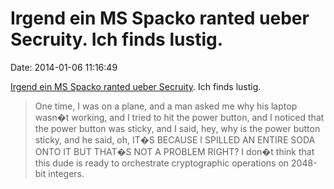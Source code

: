 Irgend ein MS Spacko ranted ueber Secruity. Ich finds lustig.
=============================================================

Date: 2014-01-06 11:16:49

[Irgend ein MS Spacko ranted ueber
Secruity](http://research.microsoft.com/en-us/people/mickens/thisworldofours.pdf).
Ich finds lustig.

> One time, I was on a plane, and a man asked me why his laptop wasn�t
> working, and I tried to hit the power button, and I noticed that the
> power button was sticky, and I said, hey, why is the power button
> sticky, and he said, oh, IT�S BECAUSE I SPILLED AN ENTIRE SODA ONTO IT
> BUT THAT�S NOT A PROBLEM RIGHT? I don�t think that this dude is ready
> to orchestrate cryptographic operations on 2048-bit integers.
